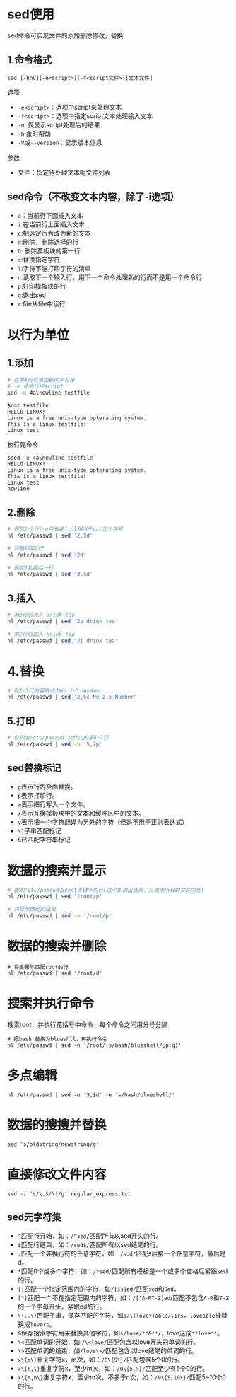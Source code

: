 # sed使用
sed命令可实现文件的添加删除修改，替换.
## 1.命令格式

```
sed [-hnV][-e<script>][-f<script文件>][文本文件]
```

选项

* `-e<script>`：选项中script来处理文本
* `-f<script>`：选项中指定script文本处理输入文本
* `-n`: 仅显示script处理后的结果
* `-h`:象时帮助
* `-V`或`--version`：显示版本信息

参数

* 文件：指定待处理文本呢文件列表

## sed命令（不改变文本内容，除了-i选项）

* `a`：当前行下面插入文本
* `i`:在当前行上面插入文本
* `c`:把选定行为改为新的文本
* `d`:删除，删除选择的行
* `D`: 删除莫板块的第一行
* `s`:替换指定字符
* `l`:字符不能打印字符的清单
* `n`:读取下一个输入行，用下一个命令处理新的行而不是用一个命令行
* `p`:打印模板块的行
* `q`:退出sed
* `r`:file从file中读行


# 以行为单位
## 1.添加

```bash
# 在第4行后添加新的字符串
# -e 命令行中script
sed -e 4a\newline testfile
```

```
$cat testfile
HELLO LINUX!  
Linux is a free unix-type opterating system.  
This is a linux testfile!  
Linux test 
```

执行完命令

```
$sed -e 4a\newline testfile
HELLO LINUX!  
Linux is a free unix-type opterating system.  
This is a linux testfile!  
Linux test 
newline
```

## 2.删除

```bash
# 删除2~5行(-e可省略),nl相当于cat加上序号
nl /etc/passwd | sed '2,5d'

# 只删除第2行
nl /etc/passwd | sed '2d'

# 删除3到最后一行
nl /etc/passwd | sed '3,$d'
```

## 3.插入

```bash
# 第2行前加入 drink tea
nl /etc/passwd | sed '2a drink tea'

# 第2行后加入 drink tea
nl /etc/passwd | sed '2i drink tea'
```

# 4.替换

```bash
# 将2~5行内容取代为No 2-5 Number
nl /etc/passwd | sed '2,5c No 2-5 Number'
```
## 5.打印

```bash
# 仅列出/etc/passwd 文件内的第5~7行
nl /etc/passwd | sed -n '5,7p'
```


## sed替换标记

* `g`表示行内全面替换。  
* `p`表示打印行。  
* `w`表示把行写入一个文件。  
* `x`表示互换模板块中的文本和缓冲区中的文本。  
* `y`表示把一个字符翻译为另外的字符（但是不用于正则表达式）
* `\1`子串匹配标记
* `&`已匹配字符串标记

# 数据的搜索并显示

```bash
# 搜索/etc/passwd有root关键字的行(这个即输出结果，又输出所有的文件内容)
nl /etc/passwd | sed '/root/p'

# 只显示匹配的结果
nl /etc/passwd | sed -n '/root/p'
```

# 数据的搜索并删除

```
# 将会删除匹配root的行
nl /etc/passwd | sed '/root/d'
```

# 搜索并执行命令

搜索root，并执行花括号中命令，每个命令之间用分号分隔

```
# 把bash 替换为blueshll，再执行命令
nl /etc/passwd | sed -n '/root/{s/bash/blueshell/;p;q}'
```

# 多点编辑

```
nl /etc/passwd | sed -e '3,$d' -e 's/bash/blueshell/'
```

# 数据的搜搜并替换

```
sed 's/oldstring/newstring/g'
```

# 直接修改文件内容

```
sed -i 's/\.$/\!/g' regular_express.txt
```
## sed元字符集

* `^`匹配行开始，如：`/^sed/`匹配所有以sed开头的行。
* `$`匹配行结束，如：`/sed$/`匹配所有以sed结尾的行。
* `.`匹配一个非换行符的任意字符，如：`/s.d/`匹配s后接一个任意字符，最后是d。
* `*`匹配0个或多个字符，如：`/*sed/`匹配所有模板是一个或多个空格后紧跟sed的行。
* `[]`匹配一个指定范围内的字符，如`/[ss]ed/`匹配`sed`和`Sed`。  
* `[^]`匹配一个不在指定范围内的字符，如：`/[^A-RT-Z]ed`/匹配不包含`A-R`和`T-Z`的一个字母开头，紧跟ed的行。
* `\(..\)`匹配子串，保存匹配的字符，如`s/\(love\)able/\1rs`，`loveable`被替换成`lovers`。
* `&`保存搜索字符用来替换其他字符，如`s/love/**&**/`，love这成`**love**`。
* `\<`匹配单词的开始，如:`/\<love/`匹配包含以love开头的单词的行。
* `\>`匹配单词的结束，如`/love\>/`匹配包含以love结尾的单词的行。
* `x\{m\}`重复字符x，m次，如：`/0\{5\}/`匹配包含5个0的行。
* `x\{m,\}`重复字符x，至少m次，如：`/0\{5,\}/`匹配至少有5个0的行。
* `x\{m,n\}`重复字符x，至少m次，不多于n次，如：`/0\{5,10\}/`匹配5~10个0的行。 
